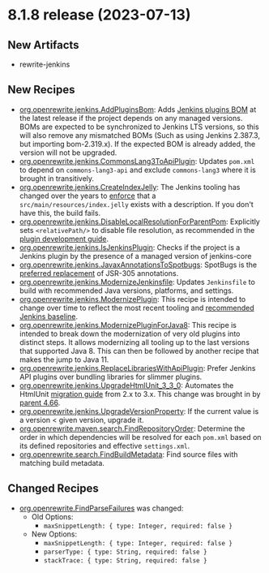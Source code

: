 # 8.1.8 release (2023-07-13)

## New Artifacts
* rewrite-jenkins

## New Recipes

* [org.openrewrite.jenkins.AddPluginsBom](https://docs.openrewrite.org/reference/recipes/jenkins/addpluginsbom): Adds [Jenkins plugins BOM](https://www.jenkins.io/doc/developer/plugin-development/dependency-management/#jenkins-plugin-bom) at the latest release if the project depends on any managed versions. BOMs are expected to be synchronized to Jenkins LTS versions, so this will also remove any mismatched BOMs (Such as using Jenkins 2.387.3, but importing bom-2.319.x). If the expected BOM is already added, the version will not be upgraded. 
* [org.openrewrite.jenkins.CommonsLang3ToApiPlugin](https://docs.openrewrite.org/reference/recipes/jenkins/commonslang3toapiplugin): Updates `pom.xml` to depend on `commons-lang3-api` and exclude `commons-lang3` where it is brought in transitively. 
* [org.openrewrite.jenkins.CreateIndexJelly](https://docs.openrewrite.org/reference/recipes/jenkins/createindexjelly): The Jenkins tooling has changed over the years to [enforce](https://github.com/jenkinsci/maven-hpi-plugin/pull/302) that a `src/main/resources/index.jelly` exists with a description. If you don't have this, the build fails. 
* [org.openrewrite.jenkins.DisableLocalResolutionForParentPom](https://docs.openrewrite.org/reference/recipes/jenkins/disablelocalresolutionforparentpom): Explicitly sets `<relativePath/>` to disable file resolution, as recommended in the [plugin development guide](https://www.jenkins.io/doc/developer/plugin-development/updating-parent/). 
* [org.openrewrite.jenkins.IsJenkinsPlugin](https://docs.openrewrite.org/reference/recipes/jenkins/isjenkinsplugin): Checks if the project is a Jenkins plugin by the presence of a managed version of jenkins-core 
* [org.openrewrite.jenkins.JavaxAnnotationsToSpotbugs](https://docs.openrewrite.org/reference/recipes/jenkins/javaxannotationstospotbugs): SpotBugs is the [preferred replacement](https://www.jenkins.io/doc/developer/tutorial-improve/replace-jsr-305-annotations/) of JSR-305 annotations. 
* [org.openrewrite.jenkins.ModernizeJenkinsfile](https://docs.openrewrite.org/reference/recipes/jenkins/modernizejenkinsfile): Updates `Jenkinsfile` to build with recommended Java versions, platforms, and settings. 
* [org.openrewrite.jenkins.ModernizePlugin](https://docs.openrewrite.org/reference/recipes/jenkins/modernizeplugin): This recipe is intended to change over time to reflect the most recent tooling and [recommended Jenkins baseline](https://www.jenkins.io/doc/developer/plugin-development/choosing-jenkins-baseline/). 
* [org.openrewrite.jenkins.ModernizePluginForJava8](https://docs.openrewrite.org/reference/recipes/jenkins/modernizepluginforjava8): This recipe is intended to break down the modernization of very old plugins into distinct steps. It allows modernizing all tooling up to the last versions that supported Java 8. This can then be followed by another recipe that makes the jump to Java 11. 
* [org.openrewrite.jenkins.ReplaceLibrariesWithApiPlugin](https://docs.openrewrite.org/reference/recipes/jenkins/replacelibrarieswithapiplugin): Prefer Jenkins API plugins over bundling libraries for slimmer plugins. 
* [org.openrewrite.jenkins.UpgradeHtmlUnit_3_3_0](https://docs.openrewrite.org/reference/recipes/jenkins/upgradehtmlunit_3_3_0): Automates the HtmlUnit [migration guide](https://htmlunit.sourceforge.io/migration.html) from 2.x to 3.x. This change was brought in by [parent 4.66](https://github.com/jenkinsci/plugin-pom/releases/tag/plugin-4.66). 
* [org.openrewrite.jenkins.UpgradeVersionProperty](https://docs.openrewrite.org/reference/recipes/jenkins/upgradeversionproperty): If the current value is a version < given version, upgrade it. 
* [org.openrewrite.maven.search.FindRepositoryOrder](https://docs.openrewrite.org/reference/recipes/maven/search/findrepositoryorder): Determine the order in which dependencies will be resolved for each `pom.xml` based on its defined repositories and effective `settings.xml`. 
* [org.openrewrite.search.FindBuildMetadata](https://docs.openrewrite.org/reference/recipes/search/findbuildmetadata): Find source files with matching build metadata. 

## Changed Recipes

* [org.openrewrite.FindParseFailures](https://docs.openrewrite.org/reference/recipes/findparsefailures) was changed:
  * Old Options:
    * `maxSnippetLength: { type: Integer, required: false }`
  * New Options:
    * `maxSnippetLength: { type: Integer, required: false }`
    * `parserType: { type: String, required: false }`
    * `stackTrace: { type: String, required: false }`
